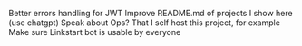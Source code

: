Better errors handling for JWT
Improve README.md of projects I show here (use chatgpt)
Speak about Ops? That I self host this project, for example
Make sure Linkstart bot is usable by everyone
